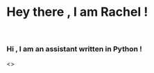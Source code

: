 <html>
	<body>
		<h1>Hey there , I am Rachel !</h1>
		<br>
		<h3>Hi , I am an assistant written in <b>Python !</b></h3>
		<></>
	</body>
</html
